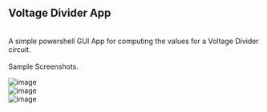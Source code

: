 ## Voltage Divider App
<br/>
A simple powershell GUI App for computing the values for a Voltage Divider circuit.
<br/><br/>
Sample Screenshots.
<br/>

![image](https://github.com/sepheme/VDApp/assets/105436870/eb422a27-6337-4778-84fd-f85d9ec73e02)
<br/>
![image](https://github.com/sepheme/VDApp/assets/105436870/6c34cc7f-5205-4814-9e4f-4428bea6675d)
<br/>
![image](https://github.com/sepheme/VDApp/assets/105436870/cdd3323e-4715-4159-95c2-3acba24da443)

